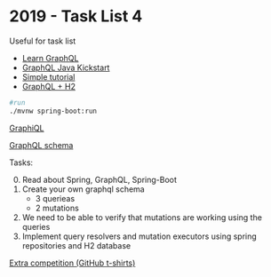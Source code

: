 # 2019 - Task List 4

Useful for task list
 - [Learn GraphQL](https://graphql.org/learn/)
 - [GraphQL Java Kickstart](https://github.com/graphql-java-kickstart)
 - [Simple tutorial](https://www.baeldung.com/spring-graphql)
 - [GraphQL + H2](https://www.pluralsight.com/guides/building-a-graphql-server-with-spring-boot)

```bash
#run
./mvnw spring-boot:run
```


[GraphiQL](http://localhost:8080/graphiql)

[GraphQL schema](http://localhost:8080/graphql/schema.json)


Tasks:

0. Read about Spring, GraphQL, Spring-Boot
1. Create your own graphql schema
	- 3 querieas
	- 2 mutations
2. We need to be able to verify that mutations are working using the queries
3. Implement query resolvers and mutation executors using spring repositories and H2 database




[Extra competition (GitHub t-shirts)](https://distributedsystems.ml/2019/04/14/extra.html)